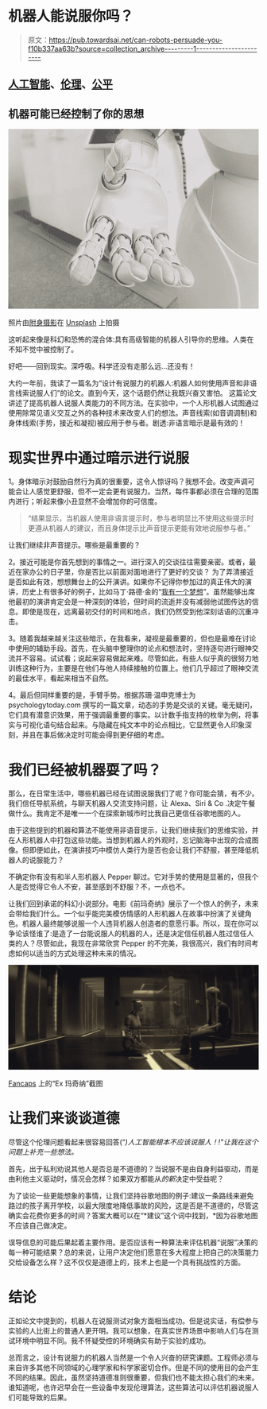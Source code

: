 # 机器人能说服你吗？

> 原文：<https://pub.towardsai.net/can-robots-persuade-you-f10b337aa63b?source=collection_archive---------1----------------------->

## [人工智能](https://towardsai.net/p/category/artificial-intelligence)、[伦理](https://towardsai.net/p/category/ethics)、[公平](https://towardsai.net/p/category/artificial-intelligence/fairness)

## 机器可能已经控制了你的思想

![](img/202853051164c656b7501bf130114eac.png)

照片由[附身摄影](https://unsplash.com/@possessedphotography?utm_source=medium&utm_medium=referral)在 [Unsplash](https://unsplash.com?utm_source=medium&utm_medium=referral) 上拍摄

这听起来像是科幻和恐怖的混合体:具有高级智能的机器人引导你的思维。人类在不知不觉中被控制了。

好吧——回到现实。深呼吸。科学还没有走那么远…还没有！

大约一年前，我读了一篇名为“设计有说服力的机器人:机器人如何使用声音和非语言线索说服人们”的论文。直到今天，这个话题仍然让我既兴奋又害怕。
这篇论文讲述了提高机器人说服人类能力的不同方法。在实验中，一个人形机器人试图通过使用除常见语义交互之外的各种技术来改变人们的想法。声音线索(如音调调制)和身体线索(手势，接近和凝视)被应用于参与者。剧透:非语言暗示是最有效的！

# 现实世界中通过暗示进行说服

1。身体暗示对鼓励自然行为真的很重要，这令人惊讶吗？我想不会。改变声调可能会让人感觉更舒服，但不一定会更有说服力。当然，每件事都必须在合理的范围内进行；听起来像小丑显然不会增加你的可信度。

> “结果显示，当机器人使用非语言提示时，参与者明显比不使用这些提示时更遵从机器人的建议，而且身体提示比声音提示更能有效地说服参与者。”

让我们继续非声音提示。哪些是最重要的？

2。接近可能是你首先想到的事情之一。进行深入的交谈往往需要亲密。或者，最近在家办公的日子里，你是否比以前面对面地进行了更好的交谈？
为了弄清接近是否如此有效，想想舞台上的公开演讲。如果你不记得你参加过的真正伟大的演讲，历史上有很多好的例子，比如马丁·路德·金的“[我有一个梦想](https://www.youtube.com/watch?v=vP4iY1TtS3s)”。虽然能够出席他最初的演讲肯定会是一种深刻的体验，但时间的流逝并没有减弱他试图传达的信息。即使是现在，远离最初交付的时间和地点，我们仍然受到他深刻话语的沉重冲击。

3。随着我越来越关注这些暗示，在我看来，凝视是最重要的，但也是最难在讨论中使用的辅助手段。首先，在头脑中整理你的论点和想法时，坚持逐句进行眼神交流并不容易。试试看；说起来容易做起来难。尽管如此，有些人似乎真的很努力地训练这种行为，主要是在他们与他人持续接触的位置上。他们几乎超过了眼神交流的最佳水平，看起来相当不自然。

4。最后但同样重要的是，手臂手势。根据苏珊·温申克博士为 psychologytoday.com 撰写的一篇文章，动态的手势是交谈的关键。毫无疑问，它们具有潜意识效果，用于强调最重要的事实。以计数手指支持的枚举为例，将事实与可视化语句结合起来。与隐藏在纯文本中的论点相比，它显然更令人印象深刻，并且在事后做决定时可能会得到更仔细的考虑。

# 我们已经被机器耍了吗？

那么，在日常生活中，哪些机器已经在试图说服我们了呢？你可能会猜，有不少。我们信任导航系统，与聊天机器人交流支持问题，让 Alexa、Siri & Co .决定午餐做什么。我肯定不是唯一一个在探索新城市时比我自己更信任谷歌地图的人。

由于这些提到的机器和算法不能使用非语音提示，让我们继续我们的思维实验，并在人形机器人中打包这些功能。当想到机器人的外观时，忘记脑海中出现的合成图像。但即便如此，在演讲技巧中模仿人类行为是否也会让我们不舒服，甚至降低机器人的说服能力？

不确定你有没有和半人形机器人 Pepper 聊过。它对手势的使用是显著的，但我个人是否觉得它令人不安，甚至感到不舒服？不，一点也不。

让我们回到承诺的科幻小说部分。电影《前玛奇纳》展示了一个惊人的例子，未来会带给我们什么。一个似乎能完美模仿情感的人形机器人在故事中扮演了关键角色。机器人最终能够说服一个人违背机器人创造者的意愿行事。所以，现在你可以争论该怪谁了:是造了一台能说服人的机器的人，还是决定信任机器人胜过信任人类的人？尽管如此，我现在非常欣赏 Pepper 的不完美，我很高兴，我们有时间考虑如何以适当的方式处理这种未来的情况。

![](img/aef06890818a02f7d4a4c71e7685e814.png)

[Fancaps](https://fancaps.net/movies/MovieImages.php?movieid=454) 上的“Ex 玛奇纳”截图

# 让我们来谈谈道德

尽管这个伦理问题看起来很容易回答(“*)人工智能根本不应该说服人！!"让我在这个问题上补充一些想法。*

首先，出于私利劝说其他人是否总是不道德的？当说服不是由自身利益驱动，而是由利他主义驱动时，情况会怎样？如果双方都能从*的新*决定中受益呢？

为了谈论一些更能想象的事情，让我们坚持谷歌地图的例子:建议一条路线来避免路过的孩子离开学校，以最大限度地降低事故的风险，这是否是不道德的，尽管这确实会花费你更多的时间？答案大概可以在“*建议”这个词中找到，*因为谷歌地图不应该自己做决定。

误导信息的可能后果起着主要作用。是否应该有一种算法来评估机器“说服”决策的每一种可能结果？总的来说，让用户决定他们愿意在多大程度上把自己的决策能力交给设备怎么样？这不仅仅是道德上的，技术上也是一个具有挑战性的方面。

# 结论

正如论文中提到的，机器人在说服测试对象方面相当成功。但是说实话，有偿参与实验的人比街上的普通人更开明。我可以想象，在真实世界场景中影响人们与在测试环境中明显不同。我不怀疑受控的环境确实有助于实验的成功。

总而言之，设计有说服力的机器人当然是一个令人兴奋的研究课题。工程师必须与来自许多其他不同领域的心理学家和科学家密切合作。但是不同的使用目的会产生不同的结果。因此，虽然坚持道德准则很重要，但我们也不能太担心我们的未来。谁知道呢，也许迟早会在一些设备中发现伦理算法，这些算法可以评估机器说服人们可能导致的后果。